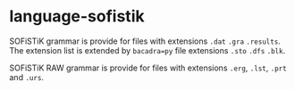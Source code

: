 # language-sofistik

SOFiSTiK grammar is provide for files with extensions `.dat` `.gra` `.results`. The extension list is extended by `bacadra=py` file extensions `.sto` `.dfs` `.blk`.

SOFiSTiK RAW grammar is provide for files with extensions `.erg`, `.lst`, `.prt` and `.urs`.
